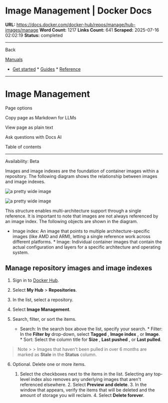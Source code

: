 # Image Management | Docker Docs

**URL:** https://docs.docker.com/docker-hub/repos/manage/hub-images/manage
**Word Count:** 1217
**Links Count:** 641
**Scraped:** 2025-07-16 02:02:19
**Status:** completed

---

Back

[Manuals](https://docs.docker.com/manuals/)

  * [Get started](https://docs.docker.com/get-started/)   * [Guides](https://docs.docker.com/guides/)   * [Reference](https://docs.docker.com/reference/)

* * *

# Image Management

Page options

Copy page as Markdown for LLMs

View page as plain text

Ask questions with Docs AI

Table of contents

* * *

Availability: Beta 

Images and image indexes are the foundation of container images within a repository. The following diagram shows the relationship between images and image indexes.

![a pretty wide image](https://docs.docker.com/docker-hub/repos/manage/hub-images/images/image-index.svg)

![a pretty wide image](https://docs.docker.com/docker-hub/repos/manage/hub-images/images/image-index.svg)

This structure enables multi-architecture support through a single reference. It is important to note that images are not always referenced by an image index. The following objects are shown in the diagram.

  * Image index: An image that points to multiple architecture-specific images \(like AMD and ARM\), letting a single reference work across different platforms.   * Image: Individual container images that contain the actual configuration and layers for a specific architecture and operating system.

## Manage repository images and image indexes

  1. Sign in to [Docker Hub](https://hub.docker.com).

  2. Select **My Hub** > **Repositories**.

  3. In the list, select a repository.

  4. Select **Image Management**.

  5. Search, filter, or sort the items.

     * Search: In the search box above the list, specify your search.      * Filter: In the **Filter by** drop-down, select **Tagged** , **Image index** , or **Image**.      * Sort: Select the column title for **Size** , **Last pushed** , or **Last pulled**.

> Note >  > Images that haven't been pulled in over 6 months are marked as **Stale** in the **Status** column.

  6. Optional. Delete one or more items.

     1. Select the checkboxes next to the items in the list. Selecting any top-level index also removes any underlying images that aren't referenced elsewhere.      2. Select **Preview and delete**.      3. In the window that appears, verify the items that will be deleted and the amount of storage you will reclaim.      4. Select **Delete forever**.